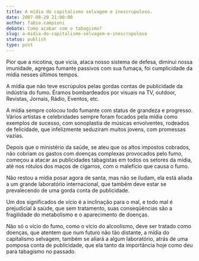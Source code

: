 ```yaml
---
title: A mídia do capitalismo selvagem e inescrupuloso.
date: 2007-08-29 21:00:00
author: fabio.campioni
debate: Como acabar com o tabagismo?
slug: a-midia-do-capitalismo-selvagem-e-inescrupuloso
status: publish 
type: post
---
```


Pior que a nicotina, que vicia, ataca nosso sistema de defesa, diminui nossa imunidade, agregas fumante passivos com sua fumaça, foi cumplicidade da mídia nesses últimos tempos.  

 A mídia que não teve escrúpulos pelas gordas contas de publicidade da indústria do fumo. Éramos bombardeados por visuais na TV, outdoor, Revistas, Jornais, Rádio, Eventos, etc.  

A mídia sempre colocou todo fumante com status de grandeza e progresso. Vários artistas e celebridades sempre foram focados pela mídia como exemplos de sucesso, com sonoplastia de músicas envolventes, rodeados de felicidade, que infelizmente seduziram muitos jovens, com promessas vazias.   

Depois que o ministério da saúde, se ateu que os altos impostos cobrados, não cobriam os gastos com doenças complexas provocados pelo fumo, começou a atacar as publicidades tabagistas em todos os setores da mídia, até nos rótulos dos maços de cigarros, com o malefício que causa o fumo.  

Não restou a mídia posar agora de santa, mas não se iludam, ela está aliada a um grande laboratório internacional, que também deve estar se prevalecendo de uma gorda conta de publicidade.  

Um dos significados de vício é a inclinação para o mal, e todo mal é prejudicial à saúde, que sem tratamento, suas conseqüências são a fragilidade do metabolismo e o aparecimento de doenças.  

Não só o vício do fumo, como o vício do alcoolismo, deve ser tratado como doenças, que atentem que num futuro não tão distante, a mídia do capitalismo selvagem, também se aliará a algum laboratório, atrás de uma pomposa conta de publicidade, que ela tanto da importância hoje como deu para tabagismo no passado.
